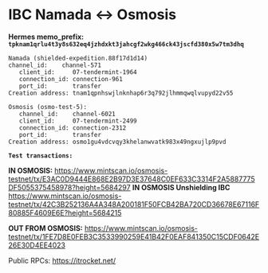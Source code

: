 # IBC Namada <-> Osmosis

**Hermes memo_prefix: `tpknam1qrlu4t3y8s632eq4jzhdxkt3jahcgf2wkg466ck43jscfd380x5w7tm3dhq`**

~~~
Namada (shielded-expedition.88f17d1d14)
channel_id:    channel-571
   client_id:     07-tendermint-1964
   connection_id: connection-961
   port_id:       transfer
Creation address: tnam1qpnhswjlnknhap6r3q792jlhmmqwqlvupyd22v55
~~~

~~~
Osmosis (osmo-test-5): 
   channel_id:    channel-6021
   client_id:     07-tendermint-2499
   connection_id: connection-2312
   port_id:       transfer
Creation address: osmo1gu4vdcvqy3khelanwvatk983x49ngxujlp9pvd
~~~

**`Test transactions:`**

**IN OSMOSIS:** https://www.mintscan.io/osmosis-testnet/tx/E3AC0D9444E868E2B97D3E37648C0EF633C3314F2A5887775DF5055375458978?height=5684297
**IN OSMOSIS Unshielding IBC** https://www.mintscan.io/osmosis-testnet/tx/42C3B252136A4A348A200181F50FCB42BA720CD36678E67116F80885F4609E6E?height=5684215


**OUT FROM OSMOSIS:** https://www.mintscan.io/osmosis-testnet/tx/1FE7D8E0FEB3C3533990259E41B42F0EAF841350C15CDF0642E26E30D4EE4023


Public RPCs: https://itrocket.net/

